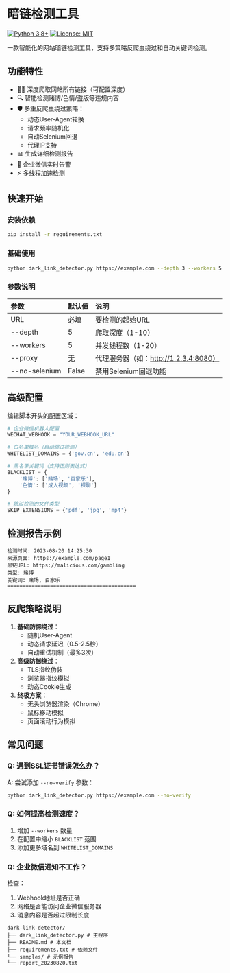 # 暗链检测工具

[![Python 3.8+](https://img.shields.io/badge/python-3.8%2B-blue.svg)](https://www.python.org/downloads/)
[![License: MIT](https://img.shields.io/badge/License-MIT-yellow.svg)](https://opensource.org/licenses/MIT)

一款智能化的网站暗链检测工具，支持多策略反爬虫绕过和自动关键词检测。

## 功能特性

- 🕵️‍♂️ 深度爬取网站所有链接（可配置深度）
- 🔍 智能检测赌博/色情/盗版等违规内容
- 🛡️ 多重反爬虫绕过策略：
  - 动态User-Agent轮换
  - 请求频率随机化
  - 自动Selenium回退
  - 代理IP支持
- 📊 生成详细检测报告
- 📢 企业微信实时告警
- ⚡ 多线程加速检测

## 快速开始

### 安装依赖

```bash
pip install -r requirements.txt
```

### 基础使用

```bash
python dark_link_detector.py https://example.com --depth 3 --workers 5
```

### 参数说明

| 参数          | 默认值 | 说明                                  |
| :------------ | :----- | :------------------------------------ |
| URL           | 必填   | 要检测的起始URL                       |
| --depth       | 5      | 爬取深度（1-10）                      |
| --workers     | 5      | 并发线程数（1-20）                    |
| --proxy       | 无     | 代理服务器（如：http://1.2.3.4:8080） |
| --no-selenium | False  | 禁用Selenium回退功能                  |

## 高级配置

编辑脚本开头的配置区域：

```python
# 企业微信机器人配置
WECHAT_WEBHOOK = "YOUR_WEBHOOK_URL"

# 白名单域名（自动跳过检测）
WHITELIST_DOMAINS = {'gov.cn', 'edu.cn'}

# 黑名单关键词（支持正则表达式）
BLACKLIST = {
    '赌博': ['赌场', '百家乐'],
    '色情': ['成人视频', '裸聊']
}

# 跳过检测的文件类型
SKIP_EXTENSIONS = {'pdf', 'jpg', 'mp4'}
```

## 检测报告示例

```text
检测时间: 2023-08-20 14:25:30
来源页面: https://example.com/page1
黑链URL: https://malicious.com/gambling
类型: 赌博
关键词: 赌场, 百家乐
==========================================
```

## 反爬策略说明

1. **基础防御绕过**：
   - 随机User-Agent
   - 动态请求延迟（0.5-2.5秒）
   - 自动重试机制（最多3次）
2. **高级防御绕过**：
   - TLS指纹伪装
   - 浏览器指纹模拟
   - 动态Cookie生成
3. **终极方案**：
   - 无头浏览器渲染（Chrome）
   - 鼠标移动模拟
   - 页面滚动行为模拟

## 常见问题

### Q: 遇到SSL证书错误怎么办？

A: 尝试添加 `--no-verify` 参数：

```bash
python dark_link_detector.py https://example.com --no-verify
```

### Q: 如何提高检测速度？

1. 增加 `--workers` 数量
2. 在配置中缩小 `BLACKLIST` 范围
3. 添加更多域名到 `WHITELIST_DOMAINS`

### Q: 企业微信通知不工作？

检查：

1. Webhook地址是否正确
2. 网络是否能访问企业微信服务器
3. 消息内容是否超过限制长度

```
dark-link-detector/
├── dark_link_detector.py # 主程序
├── README.md # 本文档
├── requirements.txt # 依赖文件
└── samples/ # 示例报告
└── report_20230820.txt
```

